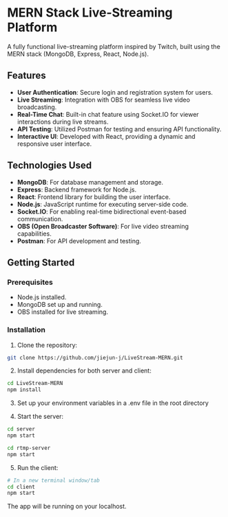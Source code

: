 # MERN Stack Live-Streaming Platform

A fully functional live-streaming platform inspired by Twitch, built using the MERN stack (MongoDB, Express, React, Node.js).

## Features

- **User Authentication**: Secure login and registration system for users.
- **Live Streaming**: Integration with OBS for seamless live video broadcasting.
- **Real-Time Chat**: Built-in chat feature using Socket.IO for viewer interactions during live streams.
- **API Testing**: Utilized Postman for testing and ensuring API functionality.
- **Interactive UI**: Developed with React, providing a dynamic and responsive user interface.

## Technologies Used

- **MongoDB**: For database management and storage.
- **Express**: Backend framework for Node.js.
- **React**: Frontend library for building the user interface.
- **Node.js**: JavaScript runtime for executing server-side code.
- **Socket.IO**: For enabling real-time bidirectional event-based communication.
- **OBS (Open Broadcaster Software)**: For live video streaming capabilities.
- **Postman**: For API development and testing.

## Getting Started

### Prerequisites

- Node.js installed.
- MongoDB set up and running.
- OBS installed for live streaming.

### Installation

1. Clone the repository:

```bash
git clone https://github.com/jiejun-j/LiveStream-MERN.git
```

2. Install dependencies for both server and client:

```bash
cd LiveStream-MERN
npm install
```

3. Set up your environment variables in a .env file in the root directory

4. Start the server:

```bash
cd server
npm start

cd rtmp-server
npm start
```

5. Run the client:

```bash
# In a new terminal window/tab
cd client
npm start
```

The app will be running on your localhost.
